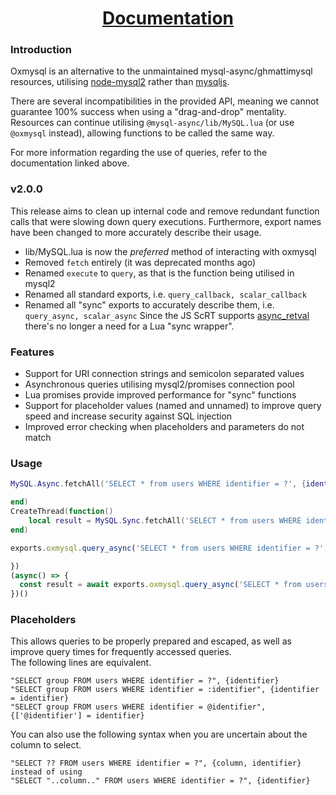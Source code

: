 <h1 align='center'><a href='https://overextended.github.io/oxmysql/'>Documentation</a></h2>


### Introduction
Oxmysql is an alternative to the unmaintained mysql-async/ghmattimysql resources, utilising [node-mysql2](https://github.com/sidorares/node-mysql2) rather than [mysqljs](https://github.com/mysqljs/mysql).  

There are several incompatibilities in the provided API, meaning we cannot guarantee 100% success when using a "drag-and-drop" mentality.  
Resources can continue utilising `@mysql-async/lib/MySQL.lua` (or use `@oxmysql` instead), allowing functions to be called the same way.  

For more information regarding the use of queries, refer to the documentation linked above.

### v2.0.0
This release aims to clean up internal code and remove redundant function calls that were slowing down query executions. Furthermore, export names have been changed to more accurately describe their usage.  
- lib/MySQL.lua is now the _preferred_ method of interacting with oxmysql
- Removed `fetch` entirely (it was deprecated months ago)
- Renamed `execute` to `query`, as that is the function being utilised in mysql2
- Renamed all standard exports, i.e. `query_callback, scalar_callback`
- Renamed all "sync" exports to accurately describe them, i.e. `query_async, scalar_async`
Since the JS ScRT supports [async_retval](https://github.com/citizenfx/fivem/pull/975/files) there's no longer a need for a Lua "sync wrapper".  

### Features
- Support for URI connection strings and semicolon separated values
- Asynchronous queries utilising mysql2/promises connection pool
- Lua promises provide improved performance for "sync" functions
- Support for placeholder values (named and unnamed) to improve query speed and increase security against SQL injection
- Improved error checking when placeholders and parameters do not match

### Usage
```lua
MySQL.Async.fetchAll('SELECT * from users WHERE identifier = ?', {identifier}), function(result)

end)
CreateThread(function()
    local result = MySQL.Sync.fetchAll('SELECT * from users WHERE identifier = ?', {identifier})
end)
```
```js
exports.oxmysql.query_async('SELECT * from users WHERE identifier = ?', [identifier]).then((result) => {

})
(async() => {
  const result = await exports.oxmysql.query_async('SELECT * from users WHERE identifier = ?', [identifier])
})()
```

### Placeholders
This allows queries to be properly prepared and escaped, as well as improve query times for frequently accessed queries.  
The following lines are equivalent.

```
"SELECT group FROM users WHERE identifier = ?", {identifier}  
"SELECT group FROM users WHERE identifier = :identifier", {identifier = identifier}  
"SELECT group FROM users WHERE identifier = @identifier", {['@identifier'] = identifier}
```  

You can also use the following syntax when you are uncertain about the column to select.

```
"SELECT ?? FROM users WHERE identifier = ?", {column, identifier}  
instead of using  
"SELECT "..column.." FROM users WHERE identifier = ?", {identifier}
```  
